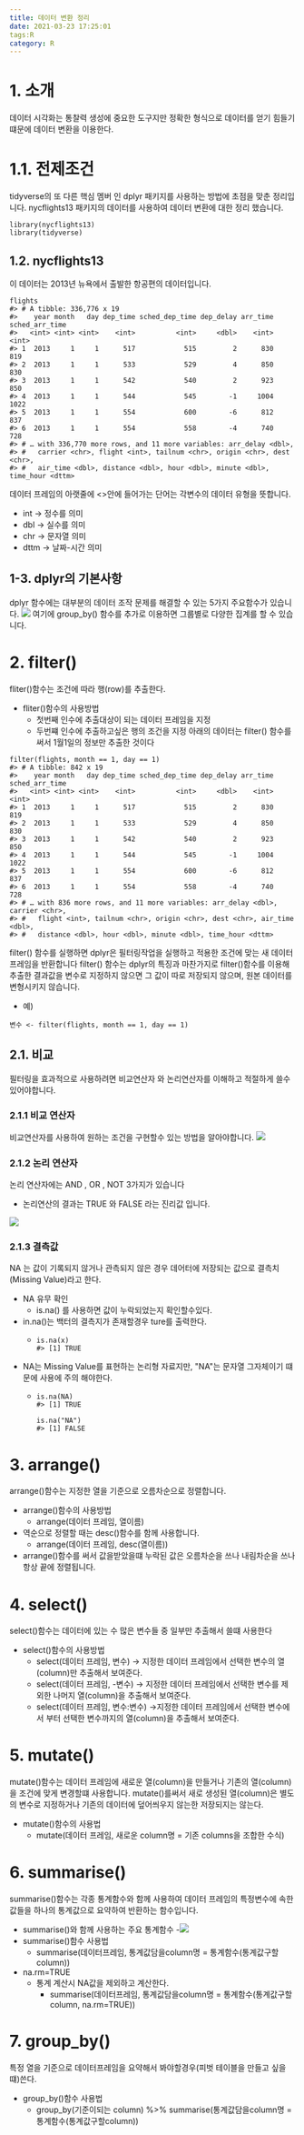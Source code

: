 ```yaml
---
title: 데이터 변환 정리
date: 2021-03-23 17:25:01
tags:R
category: R
---
```

# 1. 소개
데이터 시각화는 통찰력 생성에 중요한 도구지만 정확한 형식으로 데이터를 얻기 힘들기 떄문에 데이터 변환을 이용한다.

# 1.1. 전제조건
tidyverse의 또 다른 핵심 멤버 인 dplyr 패키지를 사용하는 방법에 초점을 맞춘 정리입니다. 
nycflights13 패키지의 데이터를 사용하여 데이터 변환에 대한 정리 했습니다.
```{r}
library(nycflights13)
library(tidyverse)
```

## 1.2. nycflights13
이 데이터는 2013년 뉴욕에서 출발한 항공편의 데이터입니다.
```{r}
flights
#> # A tibble: 336,776 x 19
#>    year month   day dep_time sched_dep_time dep_delay arr_time sched_arr_time
#>   <int> <int> <int>    <int>          <int>     <dbl>    <int>          <int>
#> 1  2013     1     1      517            515         2      830            819
#> 2  2013     1     1      533            529         4      850            830
#> 3  2013     1     1      542            540         2      923            850
#> 4  2013     1     1      544            545        -1     1004           1022
#> 5  2013     1     1      554            600        -6      812            837
#> 6  2013     1     1      554            558        -4      740            728
#> # … with 336,770 more rows, and 11 more variables: arr_delay <dbl>,
#> #   carrier <chr>, flight <int>, tailnum <chr>, origin <chr>, dest <chr>,
#> #   air_time <dbl>, distance <dbl>, hour <dbl>, minute <dbl>, time_hour <dttm>
```
데이터 프레임의 아랫줄에 <>안에 들어가는 단어는 각변수의 데이터 유형을 뜻합니다.
* int -> 정수를 의미
* dbl -> 실수를 의미
* chr -> 문자열 의미
* dttm -> 날짜-시간 의미

## 1-3. dplyr의 기본사항
dplyr 함수에는 대부분의 데이터 조작 문제를 해결할 수 있는 5가지 주요함수가 있습니다.
![](/image/image1/Data_transformation1.png)
여기에 group_by() 함수를 추가로 이용하면 그룹별로 다양한 집계를 할 수 있습니다.

# 2. filter()
fliter()함수는 조건에 따라 행(row)를 추출한다.
* fliter()함수의 사용방법
    - 첫번째 인수에 추출대상이 되는 데이터 프레임을 지정
    - 두번쨰 인수에 추출하고싶은 행의 조건을 지정
아래의 데이터는 filter() 함수를 써서 1월1일의 정보만 추출한 것이다 
```{r}
filter(flights, month == 1, day == 1)
#> # A tibble: 842 x 19
#>    year month   day dep_time sched_dep_time dep_delay arr_time sched_arr_time
#>   <int> <int> <int>    <int>          <int>     <dbl>    <int>          <int>
#> 1  2013     1     1      517            515         2      830            819
#> 2  2013     1     1      533            529         4      850            830
#> 3  2013     1     1      542            540         2      923            850
#> 4  2013     1     1      544            545        -1     1004           1022
#> 5  2013     1     1      554            600        -6      812            837
#> 6  2013     1     1      554            558        -4      740            728
#> # … with 836 more rows, and 11 more variables: arr_delay <dbl>, carrier <chr>,
#> #   flight <int>, tailnum <chr>, origin <chr>, dest <chr>, air_time <dbl>,
#> #   distance <dbl>, hour <dbl>, minute <dbl>, time_hour <dttm>
```
filter() 함수를 실행하면 dplyr은 필터링작업을 실행하고 적용한 조건에 맞는 새 데이터 프레임을 반환합니다 
filter() 함수는 dplyr의 특징과 마찬가지로 filter()함수를 이용해 추출한 결과값을 변수로 지정하지 않으면 그 값이 따로 저장되지 않으며, 원본 데이터를 변형시키지 않습니다.
* 예)
```
변수 <- filter(flights, month == 1, day == 1)
```

## 2.1. 비교 
필터링을 효과적으로 사용하려면 비교연산자 와 논리연산자를 이해하고 적절하게 쓸수있어야합니다.
### 2.1.1 비교 연산자
비교연산자를 사용하여 원하는 조건을 구현할수 있는 방법을 알아야합니다.
![](/image/image1/Data_transformation2_1.png)
### 2.1.2 논리 연산자
논리 연산자에는 AND , OR , NOT 3가지가 있습니다
 * 논리연산의 결과는 TRUE 와 FALSE 라는 진리값 입니다. 

![](/image/image1/Data_transformation3.PNG)
### 2.1.3 결측값
NA 는 값이 기록되지 않거나 관측되지 않은 경우 데어터에 저장되는 값으로 결측치(Missing Value)라고 한다.
* NA 유무 확인 
    - is.na() 를 사용하면 값이 누락되었는지 확인할수있다.
* in.na()는 백터의 결측지가 존재할경우 ture를 출력한다.
    - ```
      is.na(x)
      #> [1] TRUE
      ```
* NA는 Missing Value를 표현하는 논리형 자료지만, "NA"는 문자열 그자체이기 떄문에 사용에 주의 해야한다.
    - ```
      is.na(NA)
      #> [1] TRUE
      
      is.na("NA")
      #> [1] FALSE
      ```
      
# 3. arrange()
arrange()함수는 지정한 열을 기준으로 오름차순으로 정렬합니다.
* arrange()함수의 사용방법
    - arrange(데이터 프레임, 열이름)
* 역순으로 정렬할 때는 desc()함수를 함께 사용합니다.
    - arrange(데이터 프레임, desc(열이름))
* arrange()함수를 써서 값을받았을떄 누락된 값은 오름차순을 쓰나 내림차순을 쓰나 항상 끝에 정렬됩니다.

# 4. select()
select()함수는 데이터에 있는 수 많은 변수들 중 일부만 추출해서 쓸떄 사용한다
* select()함수의 사용방법
    - select(데이터 프레임, 변수) -> 지정한 데이터 프레임에서 선택한 변수의 열(column)만 추출해서 보여준다.
    - select(데이터 프레임, -변수) -> 지정한 데이터 프레임에서 선택한 변수를 제외한 나머지 열(column)을 추출해서 보여준다.
    - select(데이터 프레임, 변수:변수) ->지정한 데이터 프레임에서 선택한 변수에서 부터 선택한 변수까지의 열(column)을 추출해서 보여준다.
    
# 5. mutate()
mutate()함수는 데이터 프레임에 새로운 열(column)을 만들거나 기존의 열(column)을 조건에 맞게 변경할떄 사용합니다.
mutate()를써서 새로 생성된 열(column)은 별도의 변수로 지정하거나 기존의 데이터에 덮어씌우지 않는한 저장되지는 않는다.
* mutate()함수의 사용법
    - mutate(데이터 프레임, 새로운 column명 = 기존 columns을 조합한 수식)
    
# 6. summarise()
summarise()함수는 각종 통계함수와 함께 사용하여 데이터 프레임의 특정변수에 속한 값들을 하나의 통계값으로 요약하여 반환하는 함수입니다.
* summarise()와 함께 사용하는 주요 통계함수
  -![](/image/image1/Data_transformation4.PNG)
* summarise()함수 사용법
  - summarise(데이터프레임, 통계값담을column명 = 통계함수(통계값구할column))
* na.rm=TRUE
  - 통계 계산시 NA값을 제외하고 계산한다.
    - summarise(데이터프레임, 통계값담을column명 = 통계함수(통계값구할column, na.rm=TRUE))
    
# 7. group_by()
특정 열을 기준으로 데이터프레임을 요약해서 봐야할경우(피벗 테이블을 만들고 싶을떄)쓴다.
* group_by()함수 사용법
  - group_by(기준이되는 column) %>%
    summarise(통계값담을column명 = 통계함수(통계값구할column))